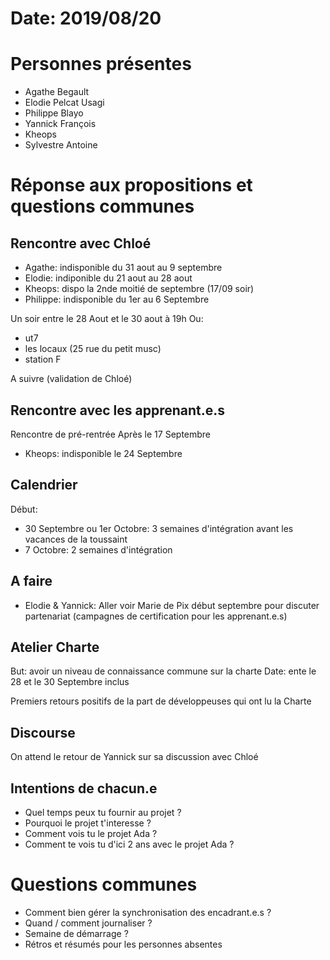 # Date: 2019/08/20

# Personnes présentes
- Agathe Begault
- Elodie Pelcat Usagi
- Philippe Blayo
- Yannick François
- Kheops
- Sylvestre Antoine

# Réponse aux propositions et questions communes

## Rencontre avec Chloé

- Agathe: indisponible du 31 aout au 9 septembre
- Elodie: indiponible du 21 aout au 28 aout
- Kheops: dispo la 2nde moitié de septembre (17/09 soir)
- Philippe: indisponible du 1er au 6 Septembre

Un soir entre le 28 Aout et le 30 aout à 19h
Ou:
- ut7
- les locaux (25 rue du petit musc)
- station F

A suivre (validation de Chloé)

## Rencontre avec les apprenant.e.s

Rencontre de pré-rentrée
Après le 17 Septembre
- Kheops: indisponible le 24 Septembre

## Calendrier

Début:
- 30 Septembre ou 1er Octobre: 3 semaines d'intégration avant les vacances de la toussaint
- 7 Octobre: 2 semaines d'intégration

## A faire
- Elodie & Yannick: Aller voir Marie de Pix début septembre pour discuter partenariat (campagnes de certification pour les apprenant.e.s)

## Atelier Charte
But: avoir un niveau de connaissance commune sur la charte
Date: ente le 28 et le 30 Septembre inclus

Premiers retours positifs de la part de développeuses qui ont lu la Charte

## Discourse
On attend le retour de Yannick sur sa discussion avec Chloé

## Intentions de chacun.e
- Quel temps peux tu fournir au projet ?
- Pourquoi le projet t'interesse ?
- Comment vois tu le projet Ada ?
- Comment te vois tu d'ici 2 ans avec le projet Ada ?

# Questions communes
- Comment bien gérer la synchronisation des encadrant.e.s ?
- Quand / comment journaliser ?
- Semaine de démarrage ?
- Rétros et résumés pour les personnes absentes
